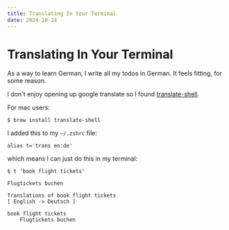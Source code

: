 ```yaml
---
title: Translating In Your Terminal
date: 2024-10-24
---
```

# Translating In Your Terminal 

As a way to learn German, I write all my todos in German. It feels fitting, for some reason. 

I don't enjoy opening up google translate so I found [translate-shell](https://github.com/soimort/translate-shell). 

For mac users:

```
$ brew install translate-shell
```

I added this to my `~/.zshrc` file: 

```
alias t='trans en:de'
```

which means I can just do this in my terminal:

```
$ t 'book flight tickets'

Flugtickets buchen

Translations of book flight tickets
[ English -> Deutsch ]

book flight tickets
    Flugtickets buchen
```
